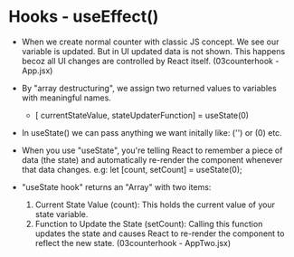 # Hooks - useEffect()

- When we create normal counter with classic JS concept. We see our variable is updated. But in UI updated data is not shown. This happens becoz all UI changes are controlled by React itself. (03counterhook - App.jsx)


- By "array destructuring", we assign two returned values to variables with meaningful names.
  - [ currentStateValue, stateUpdaterFunction] = useState(0)


- In useState() we can pass anything we want initally like: ('') or (0) etc.


- When you use "useState", you're telling React to remember a piece of data (the state) and automatically re-render the component whenever that data changes.
  e.g: let [count, setCount] = useState(0);


- "useState hook" returns an "Array" with two items:
  1. Current State Value (count): This holds the current value of your state variable.
  2. Function to Update the State (setCount): Calling this function updates the state and causes React to re-render the component to reflect the new state. (03counterhook - AppTwo.jsx)